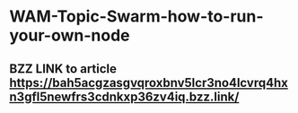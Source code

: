 # WAM-Topic-Swarm-how-to-run-your-own-node 

## BZZ LINK to article https://bah5acgzasgvqroxbnv5lcr3no4lcvrq4hxn3gfl5newfrs3cdnkxp36zv4iq.bzz.link/
